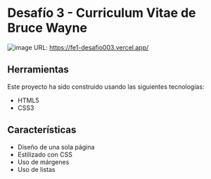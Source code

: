 # Desafío 3 - Curriculum Vitae de Bruce Wayne
![image](https://github.com/laurasmendozad/Front-End/assets/58611097/c1d41c89-b7bf-41d2-a5c7-744502747c43)
URL: https://fe1-desafio003.vercel.app/

## Herramientas
Este proyecto ha sido construido usando las siguientes tecnologías:
- HTML5
- CSS3

## Características
- Diseño de una sola página
- Estilizado con CSS
- Uso de márgenes
- Uso de listas
